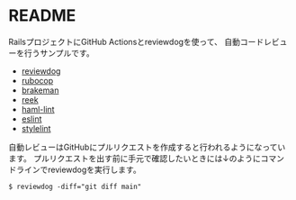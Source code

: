 # README

RailsプロジェクトにGitHub Actionsとreviewdogを使って、
自動コードレビューを行うサンプルです。

- [reviewdog](https://github.com/reviewdog/reviewdog)
- [rubocop](https://github.com/rubocop-hq/rubocop)
- [brakeman](https://github.com/presidentbeef/brakeman)
- [reek](https://github.com/troessner/reek)
- [haml-lint](https://github.com/sds/haml-lint)
- [eslint](https://github.com/eslint/eslint)
- [stylelint](https://github.com/stylelint/stylelint)

自動レビューはGitHubにプルリクエストを作成すると行われるようになっています。
プルリクエストを出す前に手元で確認したいときには↓のようにコマンドラインでreviewdogを実行します。

```console
$ reviewdog -diff="git diff main"
```
